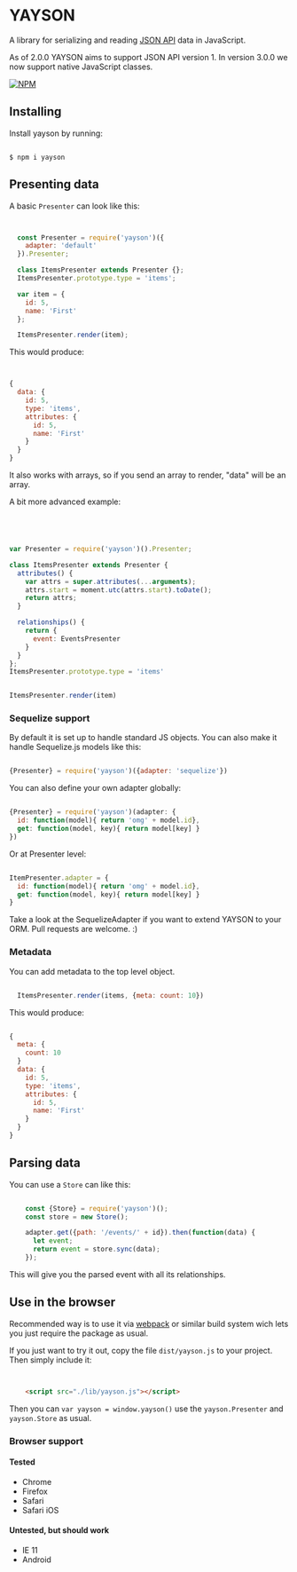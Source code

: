 # YAYSON

A library for serializing and reading [JSON API](http://jsonapi.org) data in JavaScript.

As of 2.0.0 YAYSON aims to support JSON API version 1. In version 3.0.0 we now support native JavaScript classes.

[![NPM](https://nodei.co/npm/yayson.png?downloads=true)](https://nodei.co/npm/yayson/)


## Installing

Install yayson by running:

```

$ npm i yayson
```

## Presenting data

A basic `Presenter` can look like this:

```javascript


  const Presenter = require('yayson')({
    adapter: 'default'
  }).Presenter;

  class ItemsPresenter extends Presenter {};
  ItemsPresenter.prototype.type = 'items';

  var item = {
    id: 5,
    name: 'First'
  };

  ItemsPresenter.render(item);
```


This would produce:

```javascript


{
  data: {
    id: 5,
    type: 'items',
    attributes: {
      id: 5,
      name: 'First'
    }
  }
}
```

It also works with arrays, so if you send an array to render, "data" will
be an array.

A bit more advanced example:


```javascript




var Presenter = require('yayson')().Presenter;

class ItemsPresenter extends Presenter {
  attributes() {
    var attrs = super.attributes(...arguments);
    attrs.start = moment.utc(attrs.start).toDate();
    return attrs;
  }

  relationships() {
    return {
      event: EventsPresenter
    }
  }
};
ItemsPresenter.prototype.type = 'items'


ItemsPresenter.render(item)
```

### Sequelize support

By default it is set up to handle standard JS objects. You can also make
it handle Sequelize.js models like this:

```javascript

{Presenter} = require('yayson')({adapter: 'sequelize'})

```

You can also define your own adapter globally:

```javascript

{Presenter} = require('yayson')(adapter: {
  id: function(model){ return 'omg' + model.id},
  get: function(model, key){ return model[key] }
})

```

Or at Presenter level:

```javascript

ItemPresenter.adapter = {
  id: function(model){ return 'omg' + model.id},
  get: function(model, key){ return model[key] }
}
```

Take a look at the SequelizeAdapter if you want to extend YAYSON to your ORM. Pull requests are welcome. :)

### Metadata

You can add metadata to the top level object.

``` javascript

  ItemsPresenter.render(items, {meta: count: 10})
```

This would produce:

```javascript

{
  meta: {
    count: 10
  }
  data: {
    id: 5,
    type: 'items',
    attributes: {
      id: 5,
      name: 'First'
    }
  }
}
```

## Parsing data

You can use a `Store` can like this:

```javascript

    const {Store} = require('yayson')();
    const store = new Store();

    adapter.get({path: '/events/' + id}).then(function(data) {
      let event;
      return event = store.sync(data);
    });
```

This will give you the parsed event with all its relationships.


## Use in the browser

Recommended way is to use it via [webpack](https://github.com/webpack/webpack) or similar build system wich lets you just require the package as usual.

If you just want to try it out, copy the file `dist/yayson.js` to your project. Then simply include it:
```html


    <script src="./lib/yayson.js"></script>
```
Then you can `var yayson = window.yayson()` use the `yayson.Presenter` and `yayson.Store` as usual.

### Browser support

#### Tested
- Chrome
- Firefox
- Safari
- Safari iOS

#### Untested, but should work
- IE 11
- Android

